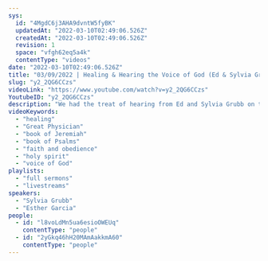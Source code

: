```yaml
---
sys:
  id: "4MgdC6j3AHA9dvntW5fyBK"
  updatedAt: "2022-03-10T02:49:06.526Z"
  createdAt: "2022-03-10T02:49:06.526Z"
  revision: 1
  space: "vfgh62eq5a4k"
  contentType: "videos"
date: "2022-03-10T02:49:06.526Z"
title: "03/09/2022 | Healing & Hearing the Voice of God (Ed & Sylvia Grubb)"
slug: "y2_2QG6CCzs"
videoLink: "https://www.youtube.com/watch?v=y2_2QG6CCzs"
YoutubeID: "y2_2QG6CCzs"
description: "We had the treat of hearing from Ed and Sylvia Grubb on two different topics the Lord gave them. Sylvia discussed how the Lord healed her when she grew very ill and placed his hand upon her. Ed discussed the importance of hearing and obeying the voice of God through personal experiences. Those little instructions from the Lord are our training grounds. Let us prove to God that we can be faithful in these little things, so that he will entrust us with greater missions. This sermon was delivered at Freedom Fellowship Church International.\n\nHere is a list of the healing scriptures Sylvia referenced:\nExodus 15:26; 23:25-26\nDeuteronomy 7:14-15; 30:19-20\nPsalm 91:9-10, 14-16; 103:1-5; 107:17, 19-21; 118:17\nProverbs 4:20-24\nIsaiah 41:10; 53:4-5\nJeremiah 17:14; 30:17\nMatthew 8:2-3, 16-17; 15:30-31; 18:18-19; 21:21-22\nMark 11:22-24\nLuke 6:19; 9:2\nActs 10:38"
videoKeywords:
  - "healing"
  - "Great Physician"
  - "book of Jeremiah"
  - "book of Psalms"
  - "faith and obedience"
  - "holy spirit"
  - "voice of God"
playlists:
  - "full sermons"
  - "livestreams"
speakers:
  - "Sylvia Grubb"
  - "Esther Garcia"
people:
  - id: "l8voLdMn5ua6esioOWEUq"
    contentType: "people"
  - id: "2yGkq46hH20MAmAakkmA60"
    contentType: "people"
---
```

